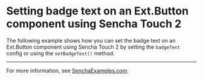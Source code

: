 # Setting badge text on an Ext.Button component using Sencha Touch 2 #

The following example shows how you can set the badge text on an Ext.Button component using Sencha Touch 2 by setting the `badgeText` config or using the `setBadgeText()` method.

---

For more information, see [SenchaExamples.com](http://senchaexamples.com/2012/02/28/setting-badge-text-on-an-ext-button-component-using-sencha-touch-2/).